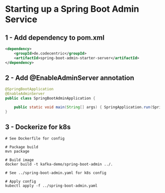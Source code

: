 # Starting up a Spring Boot Admin Service
## 1 - Add dependency to pom.xml
```xml
<dependency>
    <groupId>de.codecentric</groupId>
    <artifactId>spring-boot-admin-starter-server</artifactId>
</dependency>
```

## 2 - Add @EnableAdminServer annotation
```java
@SpringBootApplication
@EnableAdminServer
public class SpringBootAdminApplication {

    public static void main(String[] args) { SpringApplication.run(SpringBootAdminApplication.class, args); }
}
```

## 3 - Dockerize for k8s
```
# See Dockerfile for config

# Package build
mvn package

# Build image
docker build -t kafka-demo/spring-boot-admin ../.

# See ../spring-boot-admin.yaml for k8s config

# Apply config
kubectl apply -f ../spring-boot-admin.yaml
```
